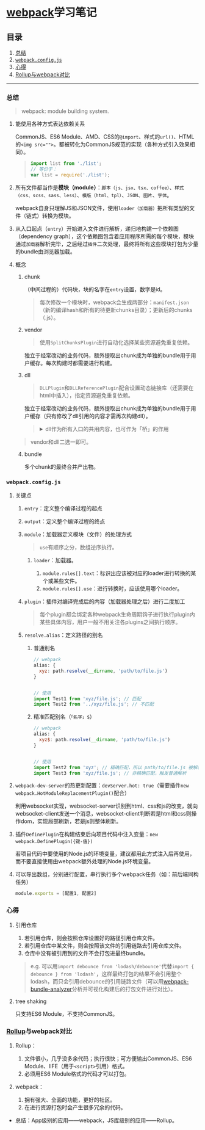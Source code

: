 # [webpack](https://github.com/webpack/webpack)学习笔记

## 目录
1. [总结](#总结)
1. [`webpack.config.js`](#webpackconfigjs)
1. [心得](#心得)
1. [Rollup与webpack对比](#rollup与webpack对比)

---
### 总结
>webpack: module building system.

1. 能使用各种方式表达依赖关系

    CommonJS、ES6 Module、AMD、CSS的`@import`、样式的`url()`、HTML的`<img src="">`。都被转化为CommonJS规范的实现（各种方式引入效果相同）。

    >```javascript
    >import list from './list';
    >// 等价于：
    >var list = require('./list');
    >```
2. 所有文件都当作是**模块（module）**：`脚本（js、jsx、tsx、coffee）`、`样式（css、scss、sass、less）`、`模版（html、tpl）`、`JSON`、`图片`、`字体`。

    webpack自身只理解JS和JSON文件，使用`loader（加载器）`把所有类型的文件（链式）转换为模块。
3. 从入口起点（`entry`）开始进入文件进行解析，递归地构建一个依赖图（dependency graph），这个依赖图包含着应用程序所需的每个模块，模块通过`加载器`解析完毕，之后经过`插件`二次处理，最终将所有这些模块打包为少量的bundle由浏览器加载。
4. 概念

    1. chunk

        （中间过程的）代码块，块的名字在`entry`设置，数字是id。

        >每次修改一个模块时，webpack会生成两部分：`manifest.json`（新的编译hash和所有的待更新chunks目录）；更新后的chunks（.js）。
    2. vendor

        >使用`SplitChunksPlugin`进行自动化选择某些资源避免重复依赖。

        独立于经常改动的业务代码，额外提取出chunk成为单独的bundle用于用户缓存。每次构建时都需要进行构建。
    3. dll

        >`DLLPlugin`和`DLLReferencePlugin`配合设置动态链接库（还需要在html中插入），指定资源避免重复依赖。

        独立于经常改动的业务代码，额外提取出chunk成为单独的bundle用于用户缓存（只有修改了dll引用的内容才需再次构建dll）。

        ><details>
        ><summary>dll作为所有入口的共用内容，也可作为「桥」的作用</summary>
        >
        >存放入口之间连接交互的代码：引入「桥」后对其设置对象属性，这样所有入口引用「桥」后都能获得对象属性，同时入口之间更新代码不互相影响。
        >>e.g. 针对特殊的需求：一个项目中拆分3个JS，第一个dll（包括「桥」），第二、三个为入口。第二入口向「桥」添加属性A，第三入口就能通过「桥」引用获得属性A，并且入口A（或B）更新代码不影响入口B（或A）的代码。
        ></details>

    >vendor和dll二选一即可。

    4. bundle

        多个chunk的最终合并产出物。

### `webpack.config.js`
1. 关键点
    1. `entry`：定义整个编译过程的起点
    2. `output`：定义整个编译过程的终点
    3. `module`：加载器定义模块（文件）的处理方式

        >`use`有顺序之分，数组逆序执行。

        1. `loader`：加载器。

            1. `module.rules[].text`：标识出应该被对应的loader进行转换的某个或某些文件。
            2. `module.rules[].use`：进行转换时，应该使用哪个loader。
    4. `plugin`：插件对编译完成后的内容（加载器处理之后）进行二度加工

        >每个plugin都会绑定各种webpack生命周期钩子进行执行plugin内某些具体内容，用户一般不用关注各plugins之间执行顺序。
    5. `resolve.alias`：定义路径的别名

        1. 普通别名

            ```javascript
            // webpack
            alias: {
              xyz: path.resolve(__dirname, 'path/to/file.js')
            }


            // 使用
            import Test1 from 'xyz/file.js'; // 匹配
            import Test2 from '../xyz/file.js'; // 不匹配
            ```
        2. 精准匹配别名（`「名字」$`）

            ```javascript
            // webpack
            alias: {
              xyz$: path.resolve(__dirname, 'path/to/file.js')
            }


            // 使用
            import Test2 from 'xyz'; // 精确匹配，所以 path/to/file.js 被解析和导入
            import Test3 from 'xyz/file.js'; // 非精确匹配，触发普通解析
            ```
2. `webpack-dev-server`的热更新配置：`devServer.hot: true`（需要插件`new webpack.HotModuleReplacementPlugin()`配合）

    利用websocket实现，websocket-server识别到html、css和js的改变，就向websocket-client发送一个消息，websocket-client判断若是html和css则操作dom，实现局部刷新，若是js则整体刷新。
3. 插件`DefinePlugin`在构建结束后向项目代码中注入变量：`new webpack.DefinePlugin({键-值})`

    若项目代码中要使用的Node.js的环境变量，建议都用此方式注入后再使用，而不要直接使用由webpack额外处理的Node.js环境变量。
4. 可以导出数组，分别进行配置，串行执行多个webpack任务（如：前后端同构任务）

    ```javascript
    module.exports = [配置1, 配置2]
    ```

### 心得
1. 引用仓库

    1. 若引用仓库，则会按照仓库设置好的路径引用仓库文件。
    2. 若引用仓库中某文件，则会按照该文件的引用链路去引用仓库文件。
    3. 仓库中没有被引用到的文件不会打包进最终bundle。

    >e.g. 可以用`import debounce from 'lodash/debounce'`代替`import { debounce } from 'lodash'`，这样最终打包的结果不会引用整个lodash，而只会引用debounce的引用链路文件（可以用[webpack-bundle-analyzer](https://github.com/webpack-contrib/webpack-bundle-analyzer)分析并可视化构建后的打包文件进行对比）。
2. tree shaking

    只支持ES6 Module，不支持CommonJS。

### [Rollup](https://github.com/rollup/rollup)与webpack对比
1. Rollup：

    1. 文件很小，几乎没多余代码；执行很快；可方便输出CommonJS、ES6 Module、IIFE（用于`<script>`引用）格式。
    2. 必须用ES6 Module格式的代码才可以打包。
2. webpack：

    1. 拥有强大、全面的功能，更好的社区。
    2. 在进行资源打包时会产生很多冗余的代码。

- 总结：App级别的应用——webpack，JS库级别的应用——Rollup。

